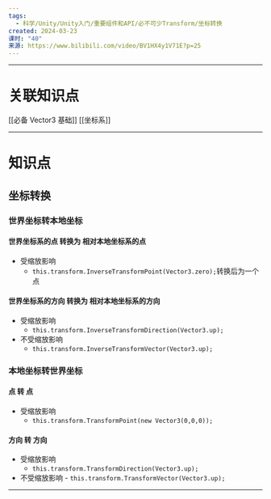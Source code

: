```yaml
---
tags:
  - 科学/Unity/Unity入门/重要组件和API/必不可少Transform/坐标转换
created: 2024-03-23
课时: "40"
来源: https://www.bilibili.com/video/BV1HX4y1V71E?p=25
---
```


---
# 关联知识点

[[必备 Vector3 基础]] [[坐标系]]

---
# 知识点

## 坐标转换

### 世界坐标转本地坐标

#### 世界坐标系的点 转换为 相对本地坐标系的点

- 受缩放影响
	- `this.transform.InverseTransformPoint(Vector3.zero);`转换后为一个点
#### 世界坐标系的方向 转换为 相对本地坐标系的方向

- 受缩放影响
	- `this.transform.InverseTransformDirection(Vector3.up);`
- 不受缩放影响
	- `this.transform.InverseTransformVector(Vector3.up);`
### 本地坐标转世界坐标

#### 点 转 点

- 受缩放影响
	- `this.transform.TransformPoint(new Vector3(0,0,0));`
#### 方向 转 方向

- 受缩放影响
	- `this.transform.TransformDirection(Vector3.up);`
- 不受缩放影响
				- `this.transform.TransformVector(Vector3.up);`

---
